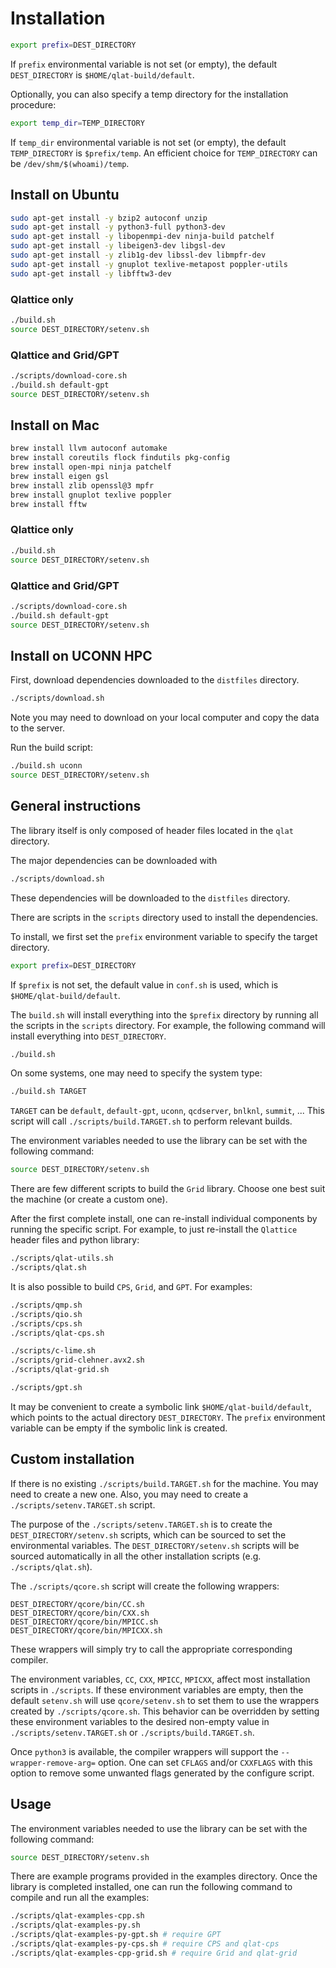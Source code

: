 # Installation

```bash
export prefix=DEST_DIRECTORY
```

If `prefix` environmental variable is not set (or empty), the default `DEST_DIRECTORY` is `$HOME/qlat-build/default`.

Optionally, you can also specify a temp directory for the installation procedure:

```bash
export temp_dir=TEMP_DIRECTORY
```

If `temp_dir` environmental variable is not set (or empty), the default `TEMP_DIRECTORY` is `$prefix/temp`. An efficient choice for `TEMP_DIRECTORY` can be `/dev/shm/$(whoami)/temp`.

## Install on Ubuntu

```bash
sudo apt-get install -y bzip2 autoconf unzip
sudo apt-get install -y python3-full python3-dev
sudo apt-get install -y libopenmpi-dev ninja-build patchelf
sudo apt-get install -y libeigen3-dev libgsl-dev
sudo apt-get install -y zlib1g-dev libssl-dev libmpfr-dev
sudo apt-get install -y gnuplot texlive-metapost poppler-utils
sudo apt-get install -y libfftw3-dev
```

### Qlattice only

```bash
./build.sh
source DEST_DIRECTORY/setenv.sh
```

### Qlattice and Grid/GPT

```bash
./scripts/download-core.sh
./build.sh default-gpt
source DEST_DIRECTORY/setenv.sh
```

## Install on Mac

```bash
brew install llvm autoconf automake
brew install coreutils flock findutils pkg-config
brew install open-mpi ninja patchelf
brew install eigen gsl
brew install zlib openssl@3 mpfr
brew install gnuplot texlive poppler
brew install fftw
```

### Qlattice only

```bash
./build.sh
source DEST_DIRECTORY/setenv.sh
```

### Qlattice and Grid/GPT

```bash
./scripts/download-core.sh
./build.sh default-gpt
source DEST_DIRECTORY/setenv.sh
```

## Install on UCONN HPC

First, download dependencies downloaded to the `distfiles` directory.

```bash
./scripts/download.sh
```

Note you may need to download on your local computer and copy the data to the server.

Run the build script:

```bash
./build.sh uconn
source DEST_DIRECTORY/setenv.sh
```

## General instructions

The library itself is only composed of header files located in the `qlat` directory.

The major dependencies can be downloaded with

```bash
./scripts/download.sh
```

These dependencies will be downloaded to the `distfiles` directory.

There are scripts in the `scripts` directory used to install the dependencies.

To install, we first set the `prefix` environment variable to specify the target directory.

```bash
export prefix=DEST_DIRECTORY
```

If `$prefix` is not set, the default value in `conf.sh` is used, which is `$HOME/qlat-build/default`.

The `build.sh` will install everything into the `$prefix` directory by running all the scripts in the `scripts` directory. For example, the following command will install everything into `DEST_DIRECTORY`.

```bash
./build.sh
```

On some systems, one may need to specify the system type:

```bash
./build.sh TARGET
```

`TARGET` can be `default`, `default-gpt`, `uconn`, `qcdserver`, `bnlknl`, `summit`, ... This script will call `./scripts/build.TARGET.sh` to perform relevant builds.

The environment variables needed to use the library can be set with the following command:

```bash
source DEST_DIRECTORY/setenv.sh
```

There are few different scripts to build the `Grid` library. Choose one best suit the machine (or create a custom one).

After the first complete install, one can re-install individual components by running the specific script. For example, to just re-install the `Qlattice` header files and python library:

```bash
./scripts/qlat-utils.sh
./scripts/qlat.sh
```

It is also possible to build `CPS`, `Grid`, and `GPT`. For examples:

```bash
./scripts/qmp.sh
./scripts/qio.sh
./scripts/cps.sh
./scripts/qlat-cps.sh

./scripts/c-lime.sh
./scripts/grid-clehner.avx2.sh
./scripts/qlat-grid.sh

./scripts/gpt.sh
```

It may be convenient to create a symbolic link `$HOME/qlat-build/default`, which points to the actual directory `DEST_DIRECTORY`. The `prefix` environment variable can be empty if the symbolic link is created.

## Custom installation

If there is no existing `./scripts/build.TARGET.sh` for the machine. You may need to create a new one. Also, you may need to create a `./scripts/setenv.TARGET.sh` script.

The purpose of the `./scripts/setenv.TARGET.sh` is to create the `DEST_DIRECTORY/setenv.sh` scripts, which can be sourced to set the environmental variables. The `DEST_DIRECTORY/setenv.sh` scripts will be sourced automatically in all the other installation scripts (e.g. `./scripts/qlat.sh`).

The `./scripts/qcore.sh` script will create the following wrappers:

```
DEST_DIRECTORY/qcore/bin/CC.sh
DEST_DIRECTORY/qcore/bin/CXX.sh
DEST_DIRECTORY/qcore/bin/MPICC.sh
DEST_DIRECTORY/qcore/bin/MPICXX.sh
```

These wrappers will simply try to call the appropriate corresponding compiler.

The environment variables, `CC`, `CXX`, `MPICC`, `MPICXX`, affect most installation scripts in `./scripts`. If these environment variables are empty, then the default `setenv.sh` will use `qcore/setenv.sh` to set them to use the wrappers created by `./scripts/qcore.sh`. This behavior can be overridden by setting these environment variables to the desired non-empty value in `./scripts/setenv.TARGET.sh` or `./scripts/build.TARGET.sh`.

Once `python3` is available, the compiler wrappers will support the `--wrapper-remove-arg=` option. One can set `CFLAGS` and/or `CXXFLAGS` with this option to remove some unwanted flags generated by the configure script.

## Usage

The environment variables needed to use the library can be set with the following command:

```bash
source DEST_DIRECTORY/setenv.sh
```

There are example programs provided in the examples directory. Once the library is completed installed, one can run the following command to compile and run all the examples:

```bash
./scripts/qlat-examples-cpp.sh
./scripts/qlat-examples-py.sh
./scripts/qlat-examples-py-gpt.sh # require GPT
./scripts/qlat-examples-py-cps.sh # require CPS and qlat-cps
./scripts/qlat-examples-cpp-grid.sh # require Grid and qlat-grid
```
